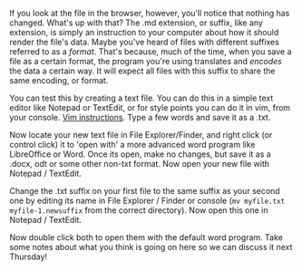 If you look at the file in the browser, however, you'll notice that nothing has changed. What's up with that?
The .md extension, or suffix, like any extension, is simply an instruction to your computer about how it should render the file's data. Maybe you've heard of files with different suffixes referred to as a *format*. That's because, much of the time, when you save a file as a certain format, the program you're using translates and *encodes* the data a certain way. It will expect all files with this suffix to share the same encoding, or format.

You can test this by creating a text file. You can do this in a simple text editor like Notepad or TextEdit, or for style points you can do it in vim, from your console. [Vim instructions](https://github.com/tepease/cb50/tree/master/projects/1/try-vim.md). Type a few words and save it as a .txt.

Now locate your new text file in File Explorer/Finder, and right click (or control click) it to 'open with' a more advanced word program like LibreOffice or Word. Once its open, make no changes, but save it as a .docx, odt or some other non-txt format. 
Now open your new file with Notepad / TextEdit.

Change the .txt suffix on your first file to the same suffix as your second one by editing its name in File Explorer / Finder or console (```mv myfile.txt myfile-1.newsuffix``` from the correct directory). Now open this one in Notepad / TextEdit.

Now double click both to open them with the default word program. Take some notes about what you think is going on here so we can discuss it next Thursday!
